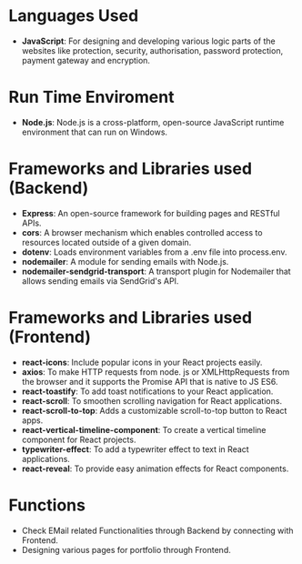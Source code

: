 # Languages Used
- **JavaScript**: For designing and developing various logic parts of the websites like protection, security, authorisation, password protection, payment gateway and encryption.

# Run Time Enviroment
- **Node.js**: Node.js is a cross-platform, open-source JavaScript runtime environment that can run on Windows.

# Frameworks and Libraries used (Backend)
- **Express**: An open-source framework for building pages and RESTful APIs.
- **cors**:  A browser mechanism which enables controlled access to resources located outside of a given domain.
- **dotenv**:  Loads environment variables from a .env file into process.env.
- **nodemailer**: A module for sending emails with Node.js.
- **nodemailer-sendgrid-transport**: A transport plugin for Nodemailer that allows sending emails via SendGrid's API.

# Frameworks and Libraries used (Frontend)
- **react-icons**: Include popular icons in your React projects easily.
- **axios**:  To make HTTP requests from node. js or XMLHttpRequests from the browser and it supports the Promise API that is native to JS ES6.
- **react-toastify**:  To add toast notifications to your React application.
- **react-scroll**:  To smoothen scrolling navigation for React applications.
- **react-scroll-to-top**: Adds a customizable scroll-to-top button to React apps.
- **react-vertical-timeline-component**: To create a vertical timeline component for React projects.
- **typewriter-effect**: To add a typewriter effect to text in React applications.
- **react-reveal**: To provide easy animation effects for React components.

# Functions
- Check EMail related Functionalities through Backend by connecting with Frontend.
- Designing various pages for portfolio through Frontend.